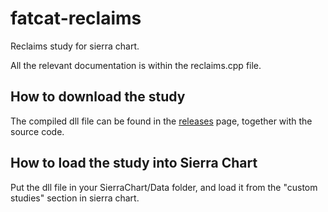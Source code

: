 # fatcat-reclaims
Reclaims study for sierra chart.

All the relevant documentation is within the reclaims.cpp file.

## How to download the study
The compiled dll file can be found in the [releases](https://github.com/Vittorio94/fatcat-reclaims/releases) page, together with the source code.

## How to load the study into Sierra Chart
Put the dll file in your SierraChart/Data folder, and load it from the "custom studies" section in sierra chart.


